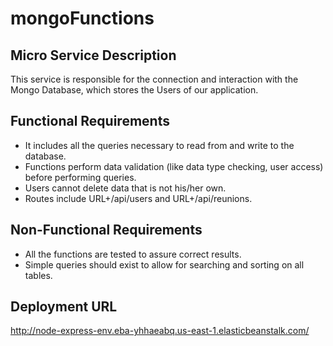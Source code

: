 # mongoFunctions

## Micro Service Description
This service is responsible for the connection and interaction with the Mongo Database, which stores the Users of our application.

## Functional Requirements
* It includes all the queries necessary to read from and write to the database.
* Functions perform data validation (like data type checking, user access) before performing queries.
* Users cannot delete data that is not his/her own.
* Routes include URL+/api/users and URL+/api/reunions.

## Non-Functional Requirements
* All the functions are tested to assure correct results.
* Simple queries should exist to allow for searching and sorting on all tables.

## Deployment URL
http://node-express-env.eba-yhhaeabq.us-east-1.elasticbeanstalk.com/

